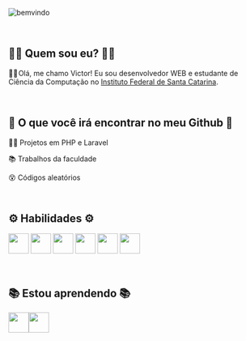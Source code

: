 ![bemvindo](https://github.com/VictorCunhaa/VictorCunhaa/assets/130084213/6e8ba7f5-2a2d-45e4-a539-9c54ad291774)

<br>

## 👨‍💻 Quem sou eu? 👨‍💻



🙋‍♂️ Olá, me chamo Victor! Eu sou desenvolvedor WEB e estudante de Ciência da Computação no [Instituto Federal de Santa Catarina](https://www.ifsc.edu.br/).

<br>

## 🔎 O que você irá encontrar no meu Github 🔎



👨‍💻 Projetos em PHP e Laravel

📚 Trabalhos da faculdade

😵 Códigos aleatórios

<br>

## ⚙️ Habilidades ⚙️



<img src="https://cdn.jsdelivr.net/gh/devicons/devicon/icons/php/php-original.svg" width="40" height="40"/>  <img src="https://cdn.jsdelivr.net/gh/devicons/devicon/icons/javascript/javascript-original.svg" width="40" height="40" />  <img src="https://cdn.jsdelivr.net/gh/devicons/devicon/icons/mysql/mysql-original-wordmark.svg" width="40" height="40"/>  <img src="https://cdn.jsdelivr.net/gh/devicons/devicon/icons/html5/html5-original-wordmark.svg" width="40" height="40" />  <img src="https://cdn.jsdelivr.net/gh/devicons/devicon/icons/css3/css3-original-wordmark.svg" width="40" height="40"/>  <img src="https://cdn.jsdelivr.net/gh/devicons/devicon/icons/bootstrap/bootstrap-original-wordmark.svg" width="40" height="40"/>

<br>

## 📚 Estou aprendendo 📚



<img src="https://cdn.jsdelivr.net/gh/devicons/devicon/icons/java/java-original-wordmark.svg" width="40" height="40"/><img src="https://cdn.jsdelivr.net/gh/devicons/devicon/icons/nodejs/nodejs-original.svg" width="40" height="40"/>


